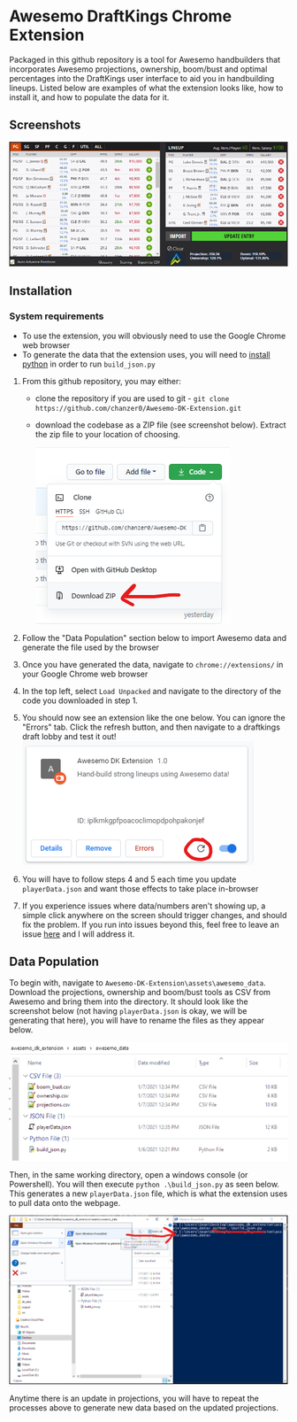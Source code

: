 # Awesemo DraftKings Chrome Extension
Packaged in this github repository is a tool for Awesemo handbuilders that incorporates Awesemo projections, ownership, boom/bust and optimal percentages into the DraftKings user interface to aid you in handbuilding lineups. Listed below are examples of what the extension looks like, how to install it, and how to populate the data for it.



## Screenshots
![Example screenshot](assets/readme_images/screenshot.png)


## Installation
### System requirements
- To use the extension, you will obviously need to use the Google Chrome web browser
- To generate the data that the extension uses, you will need to [install python](https://www.python.org/downloads/) in order to run `build_json.py`

1. From this github repository, you may either:
    - clone the repository if you are used to git - `git clone https://github.com/chanzer0/Awesemo-DK-Extension.git`
    - download the codebase as a ZIP file (see screenshot below). Extract the zip file to your location of choosing.
    
        ![Download screenshot](assets/readme_images/download.png)

2. Follow the "Data Population" section below to import Awesemo data and generate the file used by the browser
3. Once you have generated the data, navigate to `chrome://extensions/` in your Google Chrome web browser
4. In the top left, select `Load Unpacked` and navigate to the directory of the code you downloaded in step 1.
5. You should now see an extension like the one below. You can ignore the "Errors" tab. Click the refresh button, and then navigate to a draftkings draft lobby and test it out!
    ![Extension screenshot](assets/readme_images/extension.png)
6. You will have to follow steps 4 and 5 each time you update `playerData.json` and want those effects to take place in-browser 
7. If you experience issues where data/numbers aren't showing up, a simple click anywhere on the screen should trigger changes, and should fix the problem. If you run into issues beyond this, feel free to leave an issue [here](https://github.com/chanzer0/Awesemo-DK-Extension/issues) and I will address it.

## Data Population
To begin with, navigate to `Awesemo-DK-Extension\assets\awesemo_data`. Download the projections, ownership and boom/bust tools as CSV from Awesemo and bring them into the directory. It should look like the screenshot below (not having `playerData.json` is okay, we will be generating that here), you will have to rename the files as they appear below.

![File structure](assets/readme_images/file_structure.png)

Then, in the same working directory, open a windows console (or Powershell). You will then execute `python .\build_json.py` as seen below. This generates a new `playerData.json` file, which is what the extension uses to pull data onto the webpage.

![Python example](assets/readme_images/build_json_example.png)

Anytime there is an update in projections, you will have to repeat the processes above to generate new data based on the updated projections.

